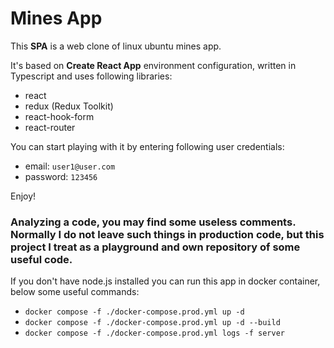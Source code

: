 # Mines App

This **SPA** is a web clone of linux ubuntu mines app.

It's based on **Create React App** environment configuration, written in Typescript and uses following libraries:

- react
- redux (Redux Toolkit)
- react-hook-form
- react-router

You can start playing with it by entering following user credentials:

- email: `user1@user.com`
- password: `123456`

Enjoy!

### Analyzing a code, you may find some useless comments. Normally I do not leave such things in production code, but this project I treat as a playground and own repository of some useful code.

If you don't have node.js installed you can run this app in docker container, below some useful commands:

- `docker compose -f ./docker-compose.prod.yml up -d`
- `docker compose -f ./docker-compose.prod.yml up -d --build`
- `docker compose -f ./docker-compose.prod.yml logs -f server`
